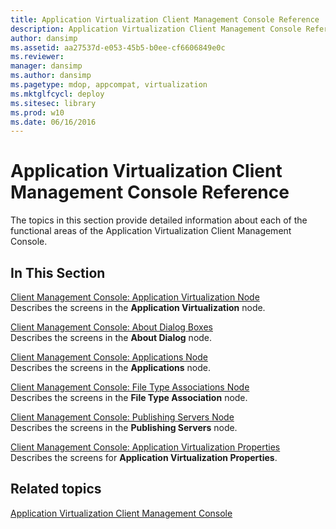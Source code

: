 ```yaml
---
title: Application Virtualization Client Management Console Reference
description: Application Virtualization Client Management Console Reference
author: dansimp
ms.assetid: aa27537d-e053-45b5-b0ee-cf6606849e0c
ms.reviewer: 
manager: dansimp
ms.author: dansimp
ms.pagetype: mdop, appcompat, virtualization
ms.mktglfcycl: deploy
ms.sitesec: library
ms.prod: w10
ms.date: 06/16/2016
---
```



# Application Virtualization Client Management Console Reference


The topics in this section provide detailed information about each of the functional areas of the Application Virtualization Client Management Console.

## In This Section


<a href="" id="client-management-console--application-virtualization-node"></a>[Client Management Console: Application Virtualization Node](client-management-console-application-virtualization-node.md)  
Describes the screens in the **Application Virtualization** node.

<a href="" id="client-management-console--about-dialog-boxes"></a>[Client Management Console: About Dialog Boxes](client-management-console-about-dialog-boxes.md)  
Describes the screens in the **About Dialog** node.

<a href="" id="client-management-console--applications-node"></a>[Client Management Console: Applications Node](client-management-console-applications-node.md)  
Describes the screens in the **Applications** node.

<a href="" id="client-management-console--file-type-associations-node"></a>[Client Management Console: File Type Associations Node](client-management-console-file-type-associations-node.md)  
Describes the screens in the **File Type Association** node.

<a href="" id="client-management-console--publishing-servers-node"></a>[Client Management Console: Publishing Servers Node](client-management-console-publishing-servers-node.md)  
Describes the screens in the **Publishing Servers** node.

<a href="" id="client-management-console--application-virtualization-properties"></a>[Client Management Console: Application Virtualization Properties](client-management-console-application-virtualization-properties.md)  
Describes the screens for **Application Virtualization Properties**.

## Related topics


[Application Virtualization Client Management Console](application-virtualization-client-management-console.md)

 

 





